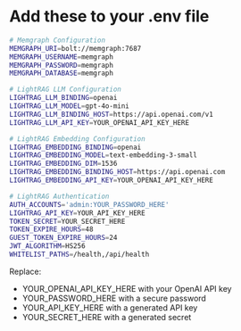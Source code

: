 # Add these to your .env file

```bash
# Memgraph Configuration
MEMGRAPH_URI=bolt://memgraph:7687
MEMGRAPH_USERNAME=memgraph
MEMGRAPH_PASSWORD=memgraph
MEMGRAPH_DATABASE=memgraph

# LightRAG LLM Configuration
LIGHTRAG_LLM_BINDING=openai
LIGHTRAG_LLM_MODEL=gpt-4o-mini
LIGHTRAG_LLM_BINDING_HOST=https://api.openai.com/v1
LIGHTRAG_LLM_API_KEY=YOUR_OPENAI_API_KEY_HERE

# LightRAG Embedding Configuration
LIGHTRAG_EMBEDDING_BINDING=openai
LIGHTRAG_EMBEDDING_MODEL=text-embedding-3-small
LIGHTRAG_EMBEDDING_DIM=1536
LIGHTRAG_EMBEDDING_BINDING_HOST=https://api.openai.com
LIGHTRAG_EMBEDDING_API_KEY=YOUR_OPENAI_API_KEY_HERE

# LightRAG Authentication
AUTH_ACCOUNTS='admin:YOUR_PASSWORD_HERE'
LIGHTRAG_API_KEY=YOUR_API_KEY_HERE
TOKEN_SECRET=YOUR_SECRET_HERE
TOKEN_EXPIRE_HOURS=48
GUEST_TOKEN_EXPIRE_HOURS=24
JWT_ALGORITHM=HS256
WHITELIST_PATHS=/health,/api/health
```

Replace:
- YOUR_OPENAI_API_KEY_HERE with your OpenAI API key
- YOUR_PASSWORD_HERE with a secure password
- YOUR_API_KEY_HERE with a generated API key
- YOUR_SECRET_HERE with a generated secret